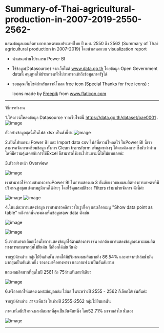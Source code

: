 # Summary-of-Thai-agricultural-production-in-2007-2019-2550-2562-
แสดงข้อมูลผลผลิตทางการเกษตรของประเทศไทย ปี พ.ศ. 2550 ถึง 2562 (Summary of Thai agricultural production in 2007-2019) โดยนำเสนอแบบ visualization report 

- นำเสนอผ่านโปรแกรม Power BI

- ใช้ข้อมูล(Datasource) จากเว็บไซต์ www.data.go.th โดยข้อมูล Open Gevernment dataนี้ อนุญาตให้ประชาชนทั่วไปสามารถเข้าถึงข้อมูลภาครัฐได้

- ขอบคุณเว็บไซต์สำหรับดาวน์โหลด free icon  (Special Thanks for free icons) : <div>Icons made by <a href="https://www.freepik.com" title="Freepik">Freepik</a> from <a href="https://www.flaticon.com/" title="Flaticon">www.flaticon.com</a></div>

--------------------------------------------------
วิธีการทำงาน

1.ให้ดาวน์โหลดข้อมูล Datasource จากเว็บไซต์นี้  https://data.go.th/dataset/oae0001 .
![image](https://user-images.githubusercontent.com/61858648/129433806-207e12c5-07fe-4a0d-84f7-551472d8c8f9.png)


  ตัวอย่างข้อมูลชุดนี้เป็นไฟล์ xlsx เป็นดังนี้ค่ะ
  ![image](https://user-images.githubusercontent.com/61858648/129433958-ac7d1dbc-7135-4d68-b772-9d8c24f8cb80.png)
  
  
 2.เปิดโปรแกรม Power BI และ Import data csv ไฟล์ที่ดาวน์โหลดไว้ ในPower BI นี้เราสามารถจัดการเตรียมข้อมูล ทั้งการ Clean transform เพิ่มสูตรต่างๆ ได้ตามต้องการ ซึ่งนับว่าท่านใดที่มีความคุ้นเคยกับการใช้Excel ก็สามารถใช้งานโปรแกรมนี้ได้ไม่ยากเลยค่ะ
 
 3.ตัวอย่างหน้า Overview 
 
![image](https://user-images.githubusercontent.com/61858648/129445957-fdddfb05-0231-4e1e-a335-c7a5e19dfa21.png)


เราสามารถใช้ความสามารถของPower BI ในการแสดงผล 3 อันดับแรกของผลผลิตทางการเกษตรที่มีปริมาณสูงสุดแบ่งตามภูมิภาคได้ง่ายๆ โดยใช้คุณสมบัติของ Filters เข้ามาช่วยจัดการ ดังนี้ค่ะ

![image](https://user-images.githubusercontent.com/61858648/129445971-aff74d87-54da-45b0-9643-451d24b581ed.png)
![image](https://user-images.githubusercontent.com/61858648/129445977-d242dff1-ec7d-4bef-9ae3-1b2c9ca32e13.png)

 
4.ในแต่ละการแสดงข้อมูล เราสามารถคลิกขวาในรูปใดๆ และเลือกเมนู "Show data point as table" หลังจากนั้นจะมองเห็นข้อมูลraw data ดังเช่น

![image](https://user-images.githubusercontent.com/61858648/129446025-c99ad5a4-e79d-4497-9f90-a6a731fe5040.png)

![image](https://user-images.githubusercontent.com/61858648/129446064-ad400e8b-42bb-43fd-952a-d81d8d3c7ed3.png)


 
5.เราสามารถเลือกเงื่อนไขการแสดงข้อมูลได้ตามต้องการ  เช่น หากต้องการแสดงข้อมูลเฉพาะผลผลิตทางการเกษตรกลุ่มไม้ยืนต้น ก็เลือกได้เช่นกันค่ะ

จากรูปด้านล่าง กลุ่มไม้ยืนต้นนั้น ภาคใต้มีปริมาณผลผลิตมากถึง 86.54% และมาจากปาล์มน้ำมันมากสุดเป็นอันดับหนึ่ง
รองลงมาคือยางพารา และกาแฟ มาเป็นอันดับสาม

และผลผลิตมากที่สุดในปี 2561 ถึง 75ล้านตันเลยทีเดียว

![image](https://user-images.githubusercontent.com/61858648/129446101-22d2e4ae-c1ec-47f8-9fec-ac1533dbdf50.png)


6.หรืออยากให้แสดงเฉพาะข้อมูลกล่ม ไม้ผล ในระหว่างปี 2555 - 2562 ก็เลือกได้เช่นกันค่ะ

จากรูปด้านล่าง เราจะเห็นว่า ในช่วงปี 2555-2562 กลุ่มไม้ยืนผลนั้น 

ภาคเหนือมีปริมาณผลผลิตมากที่สุดเป็นอันดับหนึ่ง  โดย52.71% มาจากลำไย นั่นเอง

![image](https://user-images.githubusercontent.com/61858648/129446125-c217c473-3fe4-4807-bf9d-5e13fbf2963d.png)

----------------------------------------------------





